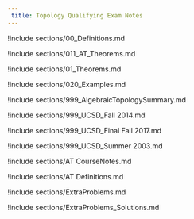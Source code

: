 ```yaml
---
 title: Topology Qualifying Exam Notes
---
```



!include sections/00_Definitions.md

!include sections/011_AT_Theorems.md

!include sections/01_Theorems.md

!include sections/020_Examples.md

!include sections/999_AlgebraicTopologySummary.md

!include sections/999_UCSD_Fall 2014.md

!include sections/999_UCSD_Final Fall 2017.md

!include sections/999_UCSD_Summer 2003.md

!include sections/AT CourseNotes.md

!include sections/AT Definitions.md

!include sections/ExtraProblems.md

!include sections/ExtraProblems_Solutions.md

